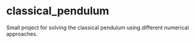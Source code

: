 # classical_pendulum
Small project for solving the classical pendulum using different numerical approaches.
